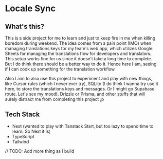 # Locale Sync

## What's this?

This is a side project for me to learn and just to keep fire in me when killing boredom during weekend. The idea comes from a pain point (IMO) when managing translations keys for my team's web app, which utilizes Google Sheets for managing the translations flow for developers and translators. This setup works fine for us since it doesn't take a long time to complete. But I do think there should be a better way to do it. Hence here I am, seeing if I can cook up something for the translation workflow

Also I aim to also use this project to experiment and play with new things, like Cursor rules (which I never ever try), SQLite (I do think I wanna try use it here, to store the translations keys and messages. Or I might go Supabase route. Let's see my mood), Drizzle or Prisma, and other stuffs that will surely distract me from completing this project ;p

## Tech Stack

- Next (wanted to play with Tanstack Start, but too lazy to spend time to learn. So Next it is)
- TypeScript
- Tailwind

// TODO: Add more thing as I build
